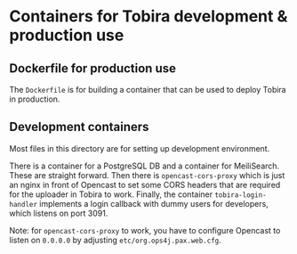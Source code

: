 # Containers for Tobira development & production use

## Dockerfile for production use

The `Dockerfile` is for building a container that can be used to deploy Tobira in production.


## Development containers

Most files in this directory are for setting up development environment.

There is a container for a PostgreSQL DB and a container for MeiliSearch.
These are straight forward.
Then there is `opencast-cors-proxy` which is just an nginx in front of Opencast to set some CORS headers that are required for the uploader in Tobira to work.
Finally, the container `tobira-login-handler` implements a login callback with dummy users for developers, which listens on port 3091.

Note: for `opencast-cors-proxy` to work, you have to configure Opencast to listen on `0.0.0.0` by adjusting `etc/org.ops4j.pax.web.cfg`.
